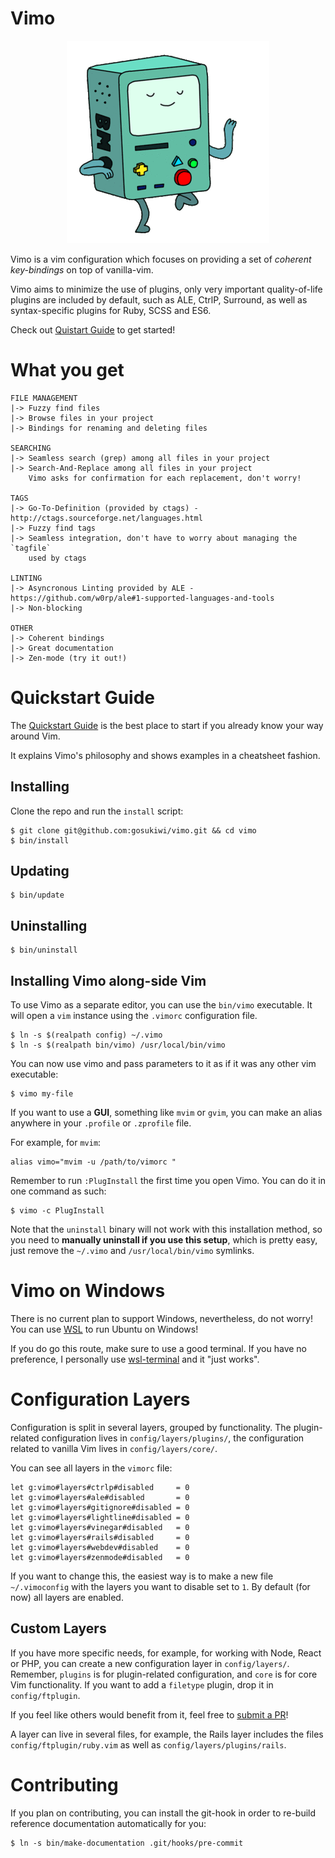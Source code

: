 # Vimo

<p align="center">
  <img src="img/logo.gif">
</p>

Vimo is a vim configuration which focuses on providing a set of _coherent
key-bindings_ on top of vanilla-vim.

Vimo aims to minimize the use of plugins, only very important quality-of-life
plugins are included by default, such as ALE, CtrlP, Surround, as well as
syntax-specific plugins for Ruby, SCSS and ES6.

Check out [Quistart Guide](doc/quick-start-guide.md) to get started!

# What you get

    FILE MANAGEMENT
    |-> Fuzzy find files
    |-> Browse files in your project
    |-> Bindings for renaming and deleting files

    SEARCHING
    |-> Seamless search (grep) among all files in your project
    |-> Search-And-Replace among all files in your project
        Vimo asks for confirmation for each replacement, don't worry!

    TAGS
    |-> Go-To-Definition (provided by ctags) - http://ctags.sourceforge.net/languages.html
    |-> Fuzzy find tags
    |-> Seamless integration, don't have to worry about managing the `tagfile`
        used by ctags

    LINTING
    |-> Asyncronous Linting provided by ALE - https://github.com/w0rp/ale#1-supported-languages-and-tools
    |-> Non-blocking

    OTHER
    |-> Coherent bindings
    |-> Great documentation
    |-> Zen-mode (try it out!)

# Quickstart Guide
The [Quickstart Guide](doc/quick-start-guide.md) is the best place to start if
you already know your way around Vim.

It explains Vimo's philosophy and shows examples in a cheatsheet fashion.

## Installing
Clone the repo and run the `install` script:

    $ git clone git@github.com:gosukiwi/vimo.git && cd vimo
    $ bin/install

## Updating

    $ bin/update

## Uninstalling

    $ bin/uninstall

## Installing Vimo along-side Vim
To use Vimo as a separate editor, you can use the `bin/vimo` executable. It will
open a `vim` instance using the `.vimorc` configuration file.

    $ ln -s $(realpath config) ~/.vimo
    $ ln -s $(realpath bin/vimo) /usr/local/bin/vimo

You can now use vimo and pass parameters to it as if it was any other vim
executable:

    $ vimo my-file

If you want to use a __GUI__, something like `mvim` or `gvim`, you can make an
alias anywhere in your `.profile` or `.zprofile` file. 

For example, for `mvim`:

    alias vimo="mvim -u /path/to/vimorc "

Remember to run `:PlugInstall` the first time you open Vimo. You can do it in
one command as such:

    $ vimo -c PlugInstall

Note that the `uninstall` binary will not work with this installation method, so
you need to __manually uninstall if you use this setup__, which is pretty easy,
just remove the `~/.vimo` and `/usr/local/bin/vimo` symlinks.

# Vimo on Windows
There is no current plan to support Windows, nevertheless, do not worry! You
can use [WSL](http://wsl-guide.org/en/latest/http://wsl-guide.org/en/latest/)
to run Ubuntu on Windows!

If you do go this route, make sure to use a good terminal. If you have no
preference, I personally use
[wsl-terminal](https://github.com/goreliu/wsl-terminal) and it "just works".

# Configuration Layers
Configuration is split in several layers, grouped by functionality. The
plugin-related configuration lives in `config/layers/plugins/`, the
configuration related to vanilla Vim lives in `config/layers/core/`.

You can see all layers in the `vimorc` file:

    let g:vimo#layers#ctrlp#disabled     = 0
    let g:vimo#layers#ale#disabled       = 0
    let g:vimo#layers#gitignore#disabled = 0
    let g:vimo#layers#lightline#disabled = 0
    let g:vimo#layers#vinegar#disabled   = 0
    let g:vimo#layers#rails#disabled     = 0
    let g:vimo#layers#webdev#disabled    = 0
    let g:vimo#layers#zenmode#disabled   = 0

If you want to change this, the easiest way is to make a new file
`~/.vimoconfig` with the layers you want to disable set to `1`. By default (for
now) all layers are enabled.

## Custom Layers
If you have more specific needs, for example, for working with Node, React or
PHP, you can create a new configuration layer in `config/layers/`. Remember,
`plugins` is for plugin-related configuration, and `core` is for core Vim
functionality. If you want to add a `filetype` plugin, drop it in
`config/ftplugin`.

If you feel like others would benefit from it, feel free to [submit a
PR](https://github.com/gosukiwi/vimo/pulls)!

A layer can live in several files, for example, the Rails layer includes the
files `config/ftplugin/ruby.vim` as well as `config/layers/plugins/rails`.

# Contributing
If you plan on contributing, you can install the git-hook in order to re-build
reference documentation automatically for you:

    $ ln -s bin/make-documentation .git/hooks/pre-commit
